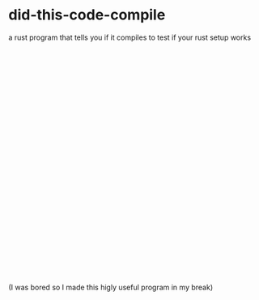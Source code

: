 # did-this-code-compile
a rust program that tells you if it compiles to test if your rust setup works
\
\
\
\
\
\
\
\
\
\
\
\
\
\
\
\
\
\
\
\
\
\
\
\
\
\
\
\
\
(I was bored so I made this higly useful program in my break)
